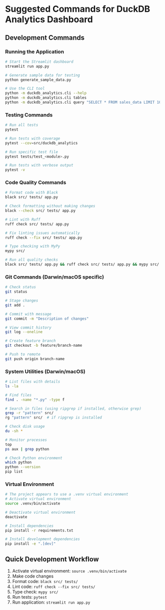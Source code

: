 # Suggested Commands for DuckDB Analytics Dashboard

## Development Commands

### Running the Application
```bash
# Start the Streamlit dashboard
streamlit run app.py

# Generate sample data for testing
python generate_sample_data.py

# Use the CLI tool
python -m duckdb_analytics.cli --help
python -m duckdb_analytics.cli tables
python -m duckdb_analytics.cli query "SELECT * FROM sales_data LIMIT 10"
```

### Testing Commands
```bash
# Run all tests
pytest

# Run tests with coverage
pytest --cov=src/duckdb_analytics

# Run specific test file
pytest tests/test_<module>.py

# Run tests with verbose output
pytest -v
```

### Code Quality Commands
```bash
# Format code with Black
black src/ tests/ app.py

# Check formatting without making changes
black --check src/ tests/ app.py

# Lint with Ruff
ruff check src/ tests/ app.py

# Fix linting issues automatically
ruff check --fix src/ tests/ app.py

# Type checking with MyPy
mypy src/

# Run all quality checks
black src/ tests/ app.py && ruff check src/ tests/ app.py && mypy src/
```

### Git Commands (Darwin/macOS specific)
```bash
# Check status
git status

# Stage changes
git add .

# Commit with message
git commit -m "Description of changes"

# View commit history
git log --oneline

# Create feature branch
git checkout -b feature/branch-name

# Push to remote
git push origin branch-name
```

### System Utilities (Darwin/macOS)
```bash
# List files with details
ls -la

# Find files
find . -name "*.py" -type f

# Search in files (using ripgrep if installed, otherwise grep)
grep -r "pattern" src/
rg "pattern" src/  # if ripgrep is installed

# Check disk usage
du -sh *

# Monitor processes
top
ps aux | grep python

# Check Python environment
which python
python --version
pip list
```

### Virtual Environment
```bash
# The project appears to use a .venv virtual environment
# Activate virtual environment
source .venv/bin/activate

# Deactivate virtual environment  
deactivate

# Install dependencies
pip install -r requirements.txt

# Install development dependencies
pip install -e ".[dev]"
```

## Quick Development Workflow
1. Activate virtual environment: `source .venv/bin/activate`
2. Make code changes
3. Format code: `black src/ tests/`
4. Lint code: `ruff check --fix src/ tests/`
5. Type check: `mypy src/`
6. Run tests: `pytest`
7. Run application: `streamlit run app.py`